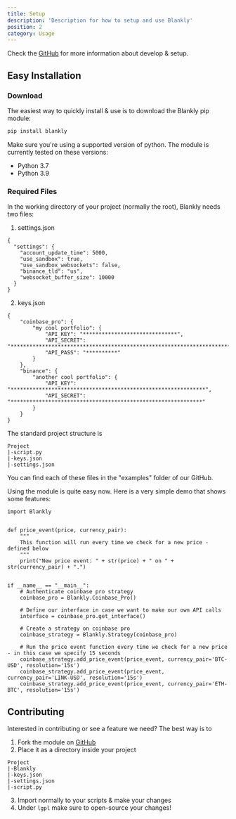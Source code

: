 ```yaml
---
title: Setup
description: 'Description for how to setup and use Blankly'
position: 2
category: Usage
---
```


Check the [GitHub](https://github.com/Blankly-Finance/Blankly) for more information about develop & setup.

## Easy Installation

### Download

The easiest way to quickly install & use is to download the Blankly pip module:

```bash
pip install blankly
```

Make sure you're using a supported version of python. The module is currently tested on these versions:
- Python 3.7
- Python 3.9

### Required Files

In the working directory of your project (normally the root), Blankly needs two files:
1. settings.json
```json[settings.json]
{
  "settings": {
    "account_update_time": 5000,
    "use_sandbox": true,
    "use_sandbox_websockets": false,
    "binance_tld": "us",
    "websocket_buffer_size": 10000
  }
}
```
2. keys.json
```json[Keys.json]
{
    "coinbase_pro": {
        "my cool portfolio": {
            "API_KEY": "******************************",
            "API_SECRET": "**************************************************************************************",
            "API_PASS": "**********"
        }
    },
    "binance": {
        "another cool portfolio": {
            "API_KEY": "**************************************************************",
            "API_SECRET": "*************************************************************"
        }
    }
}
```

The standard project structure is
```
Project
|-script.py
|-keys.json
|-settings.json
```
You can find each of these files in the "examples" folder of our GitHub.

Using the module is quite easy now. Here is a very simple demo that shows some features:

```python[script.py]
import Blankly


def price_event(price, currency_pair):
    """
    This function will run every time we check for a new price - defined below
    """
    print("New price event: " + str(price) + " on " + str(currency_pair) + ".")


if __name__ == "__main__":
    # Authenticate coinbase pro strategy
    coinbase_pro = Blankly.Coinbase_Pro()

    # Define our interface in case we want to make our own API calls
    interface = coinbase_pro.get_interface()

    # Create a strategy on coinbase pro
    coinbase_strategy = Blankly.Strategy(coinbase_pro)

    # Run the price event function every time we check for a new price - in this case we specify 15 seconds
    coinbase_strategy.add_price_event(price_event, currency_pair='BTC-USD', resolution='15s')
    coinbase_strategy.add_price_event(price_event, currency_pair='LINK-USD', resolution='15s')
    coinbase_strategy.add_price_event(price_event, currency_pair='ETH-BTC', resolution='15s')

```

## Contributing

Interested in contributing or see a feature we need? The best way is to 
1. Fork the module on [GitHub](https://github.com/Blankly-Finance/Blankly)
2. Place it as a directory inside your project
```
Project
|-Blankly
|-keys.json
|-settings.json
|-script.py
```
3. Import normally to your scripts & make your changes
4. Under `lgpl` make sure to open-source your changes!
